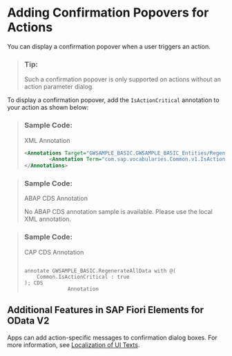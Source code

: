 <!-- loio87130de10c8a44269c605b0322df6b1a -->

# Adding Confirmation Popovers for Actions

You can display a confirmation popover when a user triggers an action.

> ### Tip:  
> Such a confirmation popover is only supported on actions without an action parameter dialog.

To display a confirmation popover, add the `IsActionCritical` annotation to your action as shown below:



> ### Sample Code:  
> XML Annotation
> 
> ```xml
> <Annotations Target="GWSAMPLE_BASIC.GWSAMPLE_BASIC_Entities/RegenerateAllData">
>         <Annotation Term="com.sap.vocabularies.Common.v1.IsActionCritical" Bool="true"/>
> </Annotations>
> ```

> ### Sample Code:  
> ABAP CDS Annotation
> 
> No ABAP CDS annotation sample is available. Please use the local XML annotation.

> ### Sample Code:  
> CAP CDS Annotation
> 
> ```
> 
> annotate GWSAMPLE_BASIC.RegenerateAllData with @(
>     Common.IsActionCritical : true
> ); CDS
> 				Annotation
> ```



<a name="loio87130de10c8a44269c605b0322df6b1a__section_acx_1nn_dzb"/>

## Additional Features in SAP Fiori Elements for OData V2

Apps can add action-specific messages to confirmation dialog boxes. For more information, see [Localization of UI Texts](localization-of-ui-texts-b8cb649.md).

